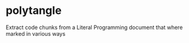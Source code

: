 # polytangle

Extract code chunks from a Literal Programming document that where marked in various ways
